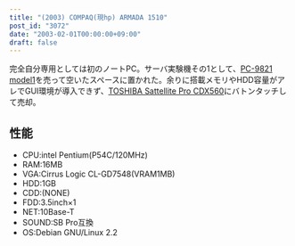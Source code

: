 ```yaml
---
title: "(2003) COMPAQ(現hp) ARMADA 1510"
post_id: "3072"
date: "2003-02-01T00:00:00+09:00"
draft: false
---
```



完全自分専用としては初のノートPC。サーバ実験機その1として、[PC-9821 model1](/pc-9821)を売って空いたスペースに置かれた。余りに搭載メモリやHDD容量がアレでGUI環境が導入できず、[TOSHIBA Sattellite Pro CDX560](/cdx560)にバトンタッチして売却。
## 性能


  * CPU:intel Pentium(P54C/120MHz)
  * RAM:16MB
  * VGA:Cirrus Logic CL-GD7548(VRAM1MB)
  * HDD:1GB
  * CDD:(NONE)
  * FDD:3.5inch×1
  * NET:10Base-T
  * SOUND:SB Pro互換
  * OS:Debian GNU/Linux 2.2
